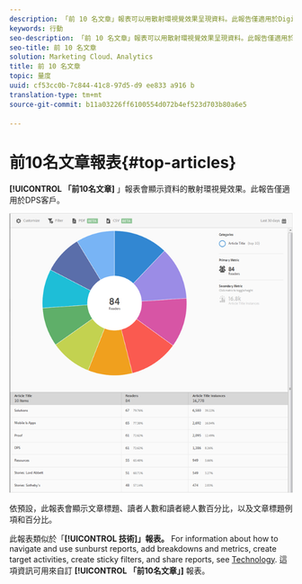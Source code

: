 ```yaml
---
description: 「前 10 名文章」報表可以用散射環視覺效果呈現資料。此報告僅適用於Digital Publishing Suites(DPS)客戶。
keywords: 行動
seo-description: 「前 10 名文章」報表可以用散射環視覺效果呈現資料。此報告僅適用於Digital Publishing Suites(DPS)客戶。
seo-title: 前 10 名文章
solution: Marketing Cloud、Analytics
title: 前 10 名文章
topic: 量度
uuid: cf53cc0b-7c844-41c8-97d5-d9 ee833 a916 b
translation-type: tm+mt
source-git-commit: b11a03226ff6100554d072b4ef523d703b80a6e5

---
```



# 前10名文章報表{#top-articles}

**[!UICONTROL 「前10名文章]** 」報表會顯示資料的散射環視覺效果。此報告僅適用於DPS客戶。

![](assets/dps_top_10.png)

依預設，此報表會顯示文章標題、讀者人數和讀者總人數百分比，以及文章標題例項和百分比。

此報表類似於「**[!UICONTROL 技術]」報表。** For information about how to navigate and use sunburst reports, add breakdowns and metrics, create target activities, create sticky filters, and share reports, see [Technology](/help/using/usage/reports-technology.md). 這項資訊可用來自訂 **[!UICONTROL 「前10名文章」]** 報表。
